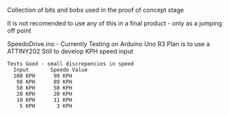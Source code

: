 Collection of bits and bobs used in the proof of concept stage

It is not recomended to use any of this in a final product - only as a jumping off point


SpeedoDrive.ino - Currently Testing on Arduino Uno R3
    Plan is to use a ATTINY202 
    Still to develop KPH speed input
    
    Tests Good - small discrepencies in speed 
      Input       Speedo Value
      100 KPH      99 KPH
       90 KPH      89 KPH
       50 KPH      50 KPH
       20 KPH      20 KPH
       10 KPH      11 KPH
        5 KPH       3 KPH
